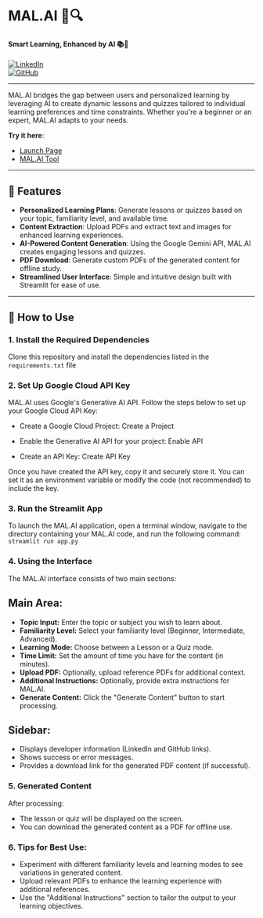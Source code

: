 # MAL.AI 🧠🔍  
#### Smart Learning, Enhanced by AI 📚🤖  

[![LinkedIn](https://img.shields.io/badge/LinkedIn-MalaiarasuGRaj-blue)](https://www.linkedin.com/in/malaiarasu-g-raj-38b695252/)  
[![GitHub](https://img.shields.io/github/followers/MalaiarasuGRaj?style=social)](https://github.com/MalaiarasuGRaj)  

---

MAL.AI bridges the gap between users and personalized learning by leveraging AI to create dynamic lessons and quizzes tailored to individual learning preferences and time constraints. Whether you're a beginner or an expert, MAL.AI adapts to your needs.

**Try it here**: 
- [Launch Page](https://malai.wegic.app/home)
- [MAL.AI Tool](https://mal-ai.streamlit.app/)

---

## 🚀 Features

- **Personalized Learning Plans**: Generate lessons or quizzes based on your topic, familiarity level, and available time.
- **Content Extraction**: Upload PDFs and extract text and images for enhanced learning experiences.
- **AI-Powered Content Generation**: Using the Google Gemini API, MAL.AI creates engaging lessons and quizzes.
- **PDF Download**: Generate custom PDFs of the generated content for offline study.
- **Streamlined User Interface**: Simple and intuitive design built with Streamlit for ease of use.

---

## 🎯 How to Use

### 1. **Install the Required Dependencies**
Clone this repository and install the dependencies listed in the `requirements.txt` file


### 2. Set Up Google Cloud API Key
MAL.AI uses Google's Generative AI API. Follow the steps below to set up your Google Cloud API Key:

- Create a Google Cloud Project: Create a Project

- Enable the Generative AI API for your project: Enable API

- Create an API Key: Create API Key

Once you have created the API key, copy it and securely store it. You can set it as an environment variable or modify the code (not recommended) to include the key.

### 3. Run the Streamlit App
To launch the MAL.AI application, open a terminal window, navigate to the directory containing your MAL.AI code, and run the following command: `streamlit run app.py`

### 4. Using the Interface
The MAL.AI interface consists of two main sections:

## Main Area:
- **Topic Input:** Enter the topic or subject you wish to learn about.
- **Familiarity Level:** Select your familiarity level (Beginner, Intermediate, Advanced).
- **Learning Mode:** Choose between a Lesson or a Quiz mode.
- **Time Limit:** Set the amount of time you have for the content (in minutes).
- **Upload PDF:** Optionally, upload reference PDFs for additional context.
- **Additional Instructions:** Optionally, provide extra instructions for MAL.AI.
- **Generate Content:** Click the "Generate Content" button to start processing.

## Sidebar:
- Displays developer information (LinkedIn and GitHub links).
- Shows success or error messages.
- Provides a download link for the generated PDF content (if successful).

### 5. Generated Content
After processing:

- The lesson or quiz will be displayed on the screen.
- You can download the generated content as a PDF for offline use.

### 6. Tips for Best Use:
- Experiment with different familiarity levels and learning modes to see variations in generated content.
- Upload relevant PDFs to enhance the learning experience with additional references.
- Use the "Additional Instructions" section to tailor the output to your learning objectives.
